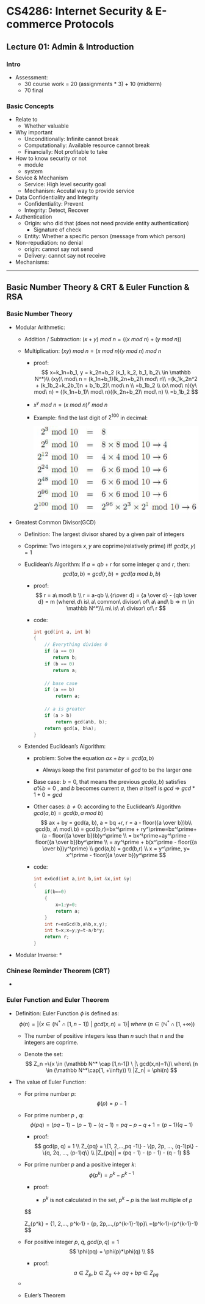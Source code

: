 # CS4286: Internet Security & E-commerce Protocols

## Lecture 01: Admin & Introduction

### Intro

* Assessment: 
  * 30 course work = 20 (assignments * 3) + 10 (midterm)
  * 70 final

### Basic Concepts

* Relate to
  * Whether valuable
* Why important
  * Unconditionally: Infinite cannot break
  * Computationally: Available resource cannot break
  * Financially: Not profitable to take
* How to know security or not
  * module
  * system
* Sevice & Mechanism
  * Service: High level security goal
  * Mechanism: Accutal way to provide service
* Data Confidentiality and Integrity
  * Confidentiality: Prevent
  * Integrity: Detect, Recover
* Authentication
  * Origin: who did that (does not need provide entity authentication)
    * Signature of check
  * Entity: Whether a specific person (message from which person)
* Non-repudiation: no denial
  * origin: cannot say not send
  * Delivery: cannot say not receive
* Mechanisms: 

------------------------------

## Basic Number Theory & CRT & Euler Function & RSA

### Basic Number Theory

* Modular Arithmetic: 

  * Addition / Subtraction: $(x+y)\ mod\ n = ((x\ mod\ n)+(y\ mod\ n))$

  * Multiplication: $(xy)\ mod\ n = (x\ mod\ n)(y\ mod\ n)\ mod\ n$ 

    * proof: 
      $$
      x=k_1n+b_1, y = k_2n+b_2 (k_1, k_2, b_1, b_2\ \in \mathbb N^*)\\ 
      (xy)\ mod\ n = (k_1n+b_1)(k_2n+b_2)\ mod\ n\\
      =(k_1k_2n^2 + (k_1b_2+k_2b_1)n + b_1b_2)\ mod\ n \\
      =b_1b_2 \\
      (x\ mod\ n)(y\ mod\ n) = ((k_1n+b_1)\ mod\ n)((k_2n+b_2)\ mod\ n) \\
      =b_1b_2
      $$

    * $x^y\ mod\ n = (x\ mod\ n)^y\ mod\ n$ 

    * Example: find the last digit of $2^{100}$ in decimal: 

      ![1579753757940](CS4286.assets/1579753757940.png)

* Greatest Common Divisor(GCD)

  * Definition: The largest divisor shared by a given pair of integers

  * Coprime: Two integers $x, y$ are coprime(relatively prime) iff $gcd(x,y)=1$

  * Euclidean’s Algorithm: If $a = qb + r$ for some integer $q$ and $r$, then:
    $$
    gcd(a,b)=gcd(r,b) = gcd(a\ mod\ b, b)
    $$

    * proof: 
      $$
      r = a\ mod\ b \\
      r = a-qb \\
      {r\over d} = {a \over d} - {qb \over d} = m (where\ d\ is\ a\ common\ divisor\ of\ a\ and\ b => m \in \mathbb N^*)\\
      m\ is\ a\ divisor\ of\ r
      $$

    * code: 

      ```c++
      int gcd(int a, int b) 
      { 
          // Everything divides 0  
          if (a == 0) 
             return b; 
          if (b == 0) 
             return a; 
         
          // base case 
          if (a == b) 
              return a; 
         
          // a is greater 
          if (a > b) 
              return gcd(a%b, b); 
          return gcd(a, b%a); 
      } 
      ```

  * Extended Euclidean’s Algorithm: 

    * problem: Solve the equation $ax+by=gcd(a,b)$

      * Always keep the first parameter of $gcd$ to be the larger one

    * Base case: $b=0$, that means the previous $gcd(a,b)$ satisfies $a\%b = 0$ , and $b$ becomes current $a$, then $a$ itself is $gcd$ => $gcd*1+0 = gcd$ 

    * Other cases: $b \neq 0$: according to the Euclidean’s Algorithm $gcd(a,b)=gcd(b, a\ mod\ b)$
      $$
      ax + by = gcd(a, b), a = bq +r, r = a - floor({a \over b})b\\
      gcd(b, a\ mod\ b) = gcd(b,r)=bx^\prime + ry^\prime=bx^\prime+(a - floor({a \over b})b)y^\prime \\
      = bx^\prime+ay^\prime - floor({a \over b})by^\prime \\
      = ay^\prime + b(x^\prime - floor({a \over b})y^\prime) \\
      gcd(a,b) = gcd(b,r) \\
      x = y^\prime, y= x^\prime - floor({a \over b})y^\prime
      $$

    * code:

      ```c++
      int exGcd(int a,int b,int &x,int &y)
      {
          if(b==0)
          {
              x=1;y=0;
              return a;
          }
          int r=exGcd(b,a%b,x,y);
          int t=x;x=y;y=t-a/b*y;
          return r;
      }
      ```

* Modular Inverse: 
  * 

### Chinese Reminder Theorem (CRT)

* 

### Euler Function and Euler Theorem

* Definition: Euler Function $\phi$ is defined as:
  $$
  \phi(n) = |\{x \in (\mathbb N^* \cap [1,n-1]) \ |\ gcd(x,n)=1\}|\ where\ (n \in (\mathbb N^*\cap[1, +\infty))
  $$

  * The number of positive integers less than $n$ such that $n$ and the integers are coprime.  

  * Denote the set: 
    $$
    Z_n =\{x \in (\mathbb N^* \cap [1,n-1]) \ |\ gcd(x,n)=1\}\ where\ (n \in (\mathbb N^*\cap[1, +\infty)) \\
    |Z_n| = \phi(n)
    $$

* The value of Euler Function: 

    * For prime number $p$: 
      $$
      \phi(p) = p-1
      $$

    * For prime number $p$ , $q$: 
      $$
      \phi(pq) = (pq - 1) - (p - 1) - (q - 1) = pq - p - q + 1 = (p-1)(q-1)
      $$

      * proof: 
        $$
        gcd(p, q) = 1 \\
        Z_{pq} = \{1, 2,...,pq -1\} - \{p, 2p, ..., (q-1)p\} - \{q, 2q, ..., (p-1)q\} \\
        |Z_{pq}| = (pq - 1) - (p - 1) - (q - 1)
        $$

    * For prime number $p$ and a positive integer $k$: 
      $$
      \phi(p^k) = p^k - p^{k-1}
      $$

        * proof: 

            * $p^k$ is not calculated in the set, $p^k-p$ is the last multiple of $p$ 

      $$
      
      Z_{p^k} = \{1, 2,..., p^k-1\} - \{p, 2p,...,(p^{k-1}-1)p\}\\
      =(p^k-1)-(p^{k-1}-1)
      $$

    * For positive integer $p$, $q$, $gcd(p,q) = 1$
      $$
      \phi(pq) = \phi(p)*\phi(q) \\
      $$

      - proof: 
        $$
        a\in Z_p, b \in Z_q \longleftrightarrow aq+bp \in Z_{pq}
        $$

    * 

  * Euler’s Theorem